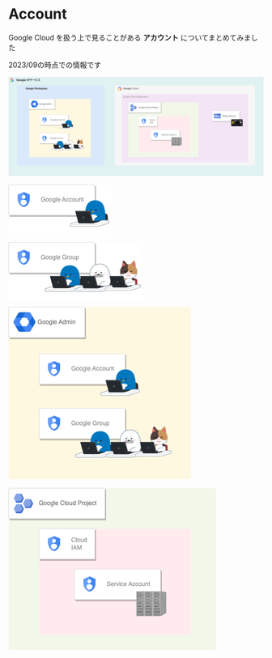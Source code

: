 # Account

Google Cloud を扱う上で見ることがある **アカウント** についてまとめてみました

2023/09の時点での情報です

![](./_img/01-all.png)

![](./_img/02-google-account.png)

![](./_img/03-google-group.png)

![](./_img/04-cloud-identity.png)

![](./_img/05-service-account.png)
